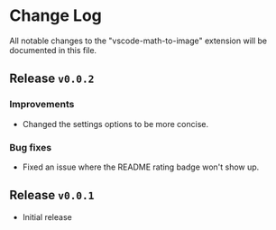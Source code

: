 # Change Log

All notable changes to the "vscode-math-to-image" extension will be documented in this file.

## Release `v0.0.2`

### Improvements

- Changed the settings options to be more concise.

### Bug fixes

- Fixed an issue where the README rating badge won't show up.

## Release `v0.0.1`

- Initial release
